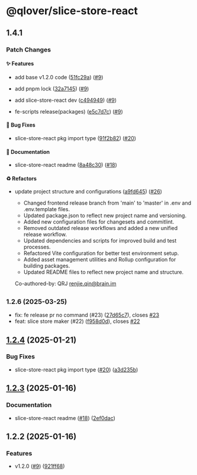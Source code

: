 # @qlover/slice-store-react

## 1.4.1

### Patch Changes

#### ✨ Features

- add base v1.2.0 code ([51fc29a](https://github.com/qlover/slice-store/commit/51fc29ab46faea1f7092313210d1c0ffa41c2edf)) ([#9](https://github.com/qlover/slice-store/pull/9))

- add pnpm lock ([32a7145](https://github.com/qlover/slice-store/commit/32a71451d9d462bbdbd80e2fe5b57345301c9cd8)) ([#9](https://github.com/qlover/slice-store/pull/9))

- add slice-store-react dev ([c494949](https://github.com/qlover/slice-store/commit/c49494938d7b4110155b95a9068216a8ac3143f7)) ([#9](https://github.com/qlover/slice-store/pull/9))

- fe-scripts release(packages) ([e5c7d7c](https://github.com/qlover/slice-store/commit/e5c7d7c936d81ad51f5eee7c83b5dd264f5975cb)) ([#9](https://github.com/qlover/slice-store/pull/9))

#### 🐞 Bug Fixes

- slice-store-react pkg import type ([91f2b82](https://github.com/qlover/slice-store/commit/91f2b82413f80cfbc8c56ba1360dbbd23e26bfc5)) ([#20](https://github.com/qlover/slice-store/pull/20))

#### 📝 Documentation

- slice-store-react readme ([8a48c30](https://github.com/qlover/slice-store/commit/8a48c30a0bad66f5987f1f598eb92b8823b67738)) ([#18](https://github.com/qlover/slice-store/pull/18))

#### ♻️ Refactors

- update project structure and configurations ([a9fd645](https://github.com/qlover/slice-store/commit/a9fd6458c0e18cee901d7d6565bf823796b83478)) ([#26](https://github.com/qlover/slice-store/pull/26))
  - Changed frontend release branch from 'main' to 'master' in .env and .env.template files.
  - Updated package.json to reflect new project name and versioning.
  - Added new configuration files for changesets and commitlint.
  - Removed outdated release workflows and added a new unified release workflow.
  - Updated dependencies and scripts for improved build and test processes.
  - Refactored Vite configuration for better test environment setup.
  - Added asset management utilities and Rollup configuration for building packages.
  - Updated README files to reflect new project name and structure.

  Co-authored-by: QRJ <renjie.qin@brain.im>

## <small>1.2.6 (2025-03-25)</small>

- fix: fe release pr no command (#23) ([27d65c7](https://github.com/qlover/slice-store/commit/27d65c7)), closes [#23](https://github.com/qlover/slice-store/issues/23)
- feat: slice store maker (#22) ([f958d0d](https://github.com/qlover/slice-store/commit/f958d0d)), closes [#22](https://github.com/qlover/slice-store/issues/22)

## [1.2.4](https://github.com/qlover/slice-store/compare/slice-store-react-v1.2.3...slice-store-react-v1.2.4) (2025-01-21)

### Bug Fixes

- slice-store-react pkg import type ([#20](https://github.com/qlover/slice-store/issues/20)) ([a3d235b](https://github.com/qlover/slice-store/commit/a3d235b5e881c5ad563678ca10995302b949395f))

## [1.2.3](https://github.com/qlover/slice-store/compare/slice-store-react-v1.2.2...slice-store-react-v1.2.3) (2025-01-16)

### Documentation

- slice-store-react readme ([#18](https://github.com/qlover/slice-store/issues/18)) ([2ef0dac](https://github.com/qlover/slice-store/commit/2ef0dac44ceff9578187ca2a0802829d7af929da))

## 1.2.2 (2025-01-16)

### Features

- v1.2.0 ([#9](https://github.com/qlover/slice-store/issues/9)) ([921ff68](https://github.com/qlover/slice-store/commit/921ff686596699a9ff5194a6dc7bff878a690938))
